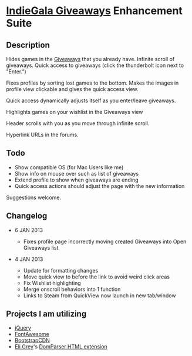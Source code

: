 # [IndieGala Giveaways][Giveaways] Enhancement Suite

## Description

Hides games in the [Giveaways][] that you already have. Infinite scroll of giveaways.  Quick access to giveaways (click the thunderbolt icon next to "Enter.")

Fixes profiles by sorting lost games to the bottom.  Makes the images in profile view clickable and gives the quick access view.

Quick access dynamically adjusts itself as you enter/leave giveaways.

Highlights games on your wishlist in the Giveaways view

Header scrolls with you as you move through infinite scroll.

Hyperlink URLs in the forums.

## Todo

* Show compatible OS (for Mac Users like me)
* Show info on mouse over such as list of giveaways
* Extend profile to show when giveaways are ending
* Quick access actions should adjust the page with the new information

Suggestions welcome.

## Changelog

* 6 JAN 2013
    * Fixes profile page incorrectly moving created Giveaways into Open Giveaways list

* 4 JAN 2013
    * Update for formatting changes
    * Move quick view to before the link to avoid weird click areas
    * Fix Wishlist highlighting
    * Merge onscroll behaviors into 1 function
    * Links to Steam from QuickView now launch in new tab/window

## Projects I am utilizing

* [jQuery](http://jquery.com)
* [FontAwesome](http://fortawesome.github.com/Font-Awesome/)
* [BootstrapCDN](http://www.bootstrapcdn.com/)
* [Eli Grey](https://github.com/eligrey)'s [DomParser HTML extension](https://gist.github.com/1129031)

[Giveaways]: http://www.galagiveaways.com/